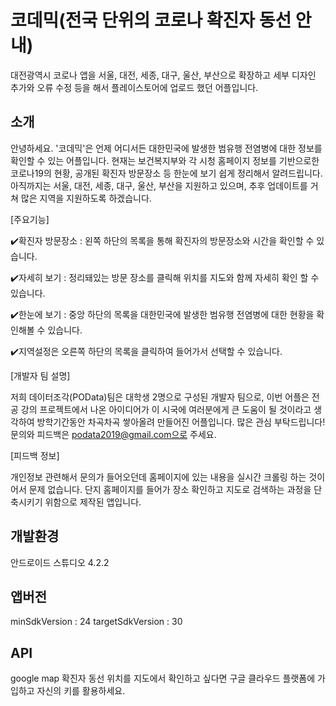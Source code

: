 # 코데믹(전국 단위의 코로나 확진자 동선 안내)
대전광역시 코로나 앱을 서울, 대전, 세종, 대구, 울산, 부산으로 확장하고 세부 디자인 추가와 오류 수정 등을 해서 플레이스토어에 업로드 했던 어플입니다.

## 소개
안녕하세요. '코데믹'은 언제 어디서든 대한민국에 발생한 범유행 전염병에 대한 정보를 확인할 수 있는 어플입니다. 현재는 보건복지부와 각 시청 홈페이지 정보를 기반으로한 코로나19의 현황, 공개된 확진자 방문장소 등 한눈에 보기 쉽게 정리해서 알려드립니다. 아직까지는 서울, 대전, 세종, 대구, 울산, 부산을 지원하고 있으며, 추후 업데이트를 거쳐 많은 지역을 지원하도록 하겠습니다.  

[주요기능]  

✔️확진자 방문장소 : 왼쪽 하단의 목록을 통해 확진자의 방문장소와 시간을 확인할 수 있습니다. 

✔️자세히 보기 : 정리돼있는 방문 장소를 클릭해 위치를 지도와 함께 자세히 확인 할 수 있습니다. 

✔️한눈에 보기 : 중앙 하단의 목록을 대한민국에 발생한 범유행 전염병에 대한 현황을 확인해볼 수 있습니다. 

✔️지역설정은 오른쪽 하단의 목록을 클릭하여 들어가서 선택할 수 있습니다.  

[개발자 팀 설명]  

저희 데이터조각(POData)팀은 대학생 2명으로 구성된 개발자 팀으로,  이번 어플은 전공 강의 프로젝트에서 나온 아이디어가 이 시국에 여러분에게 큰 도움이 될 것이라고 생각하여 방학기간동안 차곡차곡 쌓아올려 만들어진 어플입니다. 
많은 관심 부탁드립니다! 문의와 피드백은 podata2019@gmail.com으로 주세요. 

[피드백 정보] 

개인정보 관련해서 문의가 들어오던데 홈페이지에 있는 내용을 실시간 크롤링 하는 것이어서 문제 없습니다. 
단지 홈페이지를 들어가 장소 확인하고 지도로 검색하는 과정을 단축시키기 위함으로 제작된 앱입니다. 

## 개발환경

안드로이드 스튜디오 4.2.2
## 앱버전
minSdkVersion : 24
targetSdkVersion : 30 

## API
google map 확진자 동선 위치를 지도에서 확인하고 싶다면 구글 클라우드 플랫폼에 가입하고 자신의 키를 활용하세요. 
